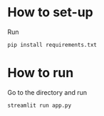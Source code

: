 # How to set-up
Run
``` shell
pip install requirements.txt
```

# How to run
Go to the directory and run
``` shell
streamlit run app.py
```